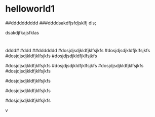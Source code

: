 # helloworld1
##dddddddddd
###ddddsakdfjsfdjsklfj dls;

dsakdjfkajsfklas
#
dddd#
#ddd
##ddddddd
#dosjdjsdjkldfjklfsjkfs
#dosjdjsdjkldfjklfsjkfs
#dosjdjsdjkldfjklfsjkfs
#dosjdjsdjkldfjklfsjkfs


#dosjdjsdjkldfjklfsjkfs
#dosjdjsdjkldfjklfsjkfs
#dosjdjsdjkldfjklfsjkfs
#dosjdjsdjkldfjklfsjkfs

#dosjdjsdjkldfjklfsjkfs

#dosjdjsdjkldfjklfsjkfs


#dosjdjsdjkldfjklfsjkfs

v


